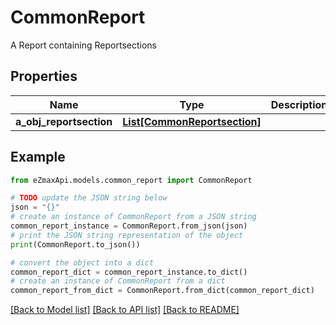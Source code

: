 # CommonReport

A Report containing Reportsections 

## Properties

Name | Type | Description | Notes
------------ | ------------- | ------------- | -------------
**a_obj_reportsection** | [**List[CommonReportsection]**](CommonReportsection.md) |  | 

## Example

```python
from eZmaxApi.models.common_report import CommonReport

# TODO update the JSON string below
json = "{}"
# create an instance of CommonReport from a JSON string
common_report_instance = CommonReport.from_json(json)
# print the JSON string representation of the object
print(CommonReport.to_json())

# convert the object into a dict
common_report_dict = common_report_instance.to_dict()
# create an instance of CommonReport from a dict
common_report_from_dict = CommonReport.from_dict(common_report_dict)
```
[[Back to Model list]](../README.md#documentation-for-models) [[Back to API list]](../README.md#documentation-for-api-endpoints) [[Back to README]](../README.md)


